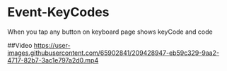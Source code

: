 # Event-KeyCodes
When you tap any button on keyboard page shows keyCode and code

##Video
https://user-images.githubusercontent.com/65902841/209428947-eb59c329-9aa2-4717-82b7-3ac1e797a2d0.mp4

